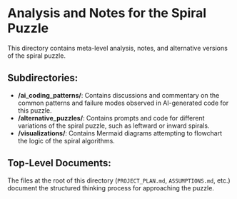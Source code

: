 # Analysis and Notes for the Spiral Puzzle

This directory contains meta-level analysis, notes, and alternative versions of the spiral puzzle.

## Subdirectories:

- **/ai_coding_patterns/**: Contains discussions and commentary on the common patterns and failure modes observed in AI-generated code for this puzzle.
- **/alternative_puzzles/**: Contains prompts and code for different variations of the spiral puzzle, such as leftward or inward spirals.
- **/visualizations/**: Contains Mermaid diagrams attempting to flowchart the logic of the spiral algorithms.

## Top-Level Documents:

The files at the root of this directory (`PROJECT_PLAN.md`, `ASSUMPTIONS.md`, etc.) document the structured thinking process for approaching the puzzle.
